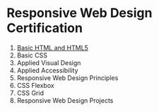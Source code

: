 # Responsive Web Design Certification

1. [Basic HTML and HTML5](1-1-Basic-HTML-and-HTML5)
2. Basic CSS
3. Applied Visual Design
4. Applied Accessibility
5. Responsive Web Design Principles
6. CSS Flexbox
7. CSS Grid
8. Responsive Web Design Projects